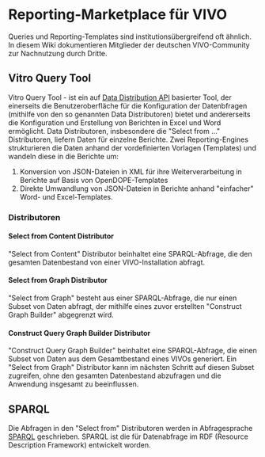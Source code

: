 # Reporting-Marketplace für VIVO

Queries und Reporting-Templates sind institutionsübergreifend oft ähnlich. In diesem Wiki dokumentieren Mitglieder der deutschen VIVO-Community zur Nachnutzung durch Dritte.


## Vitro Query Tool

Vitro Query Tool - ist ein auf [Data Distribution API](https://wiki.lyrasis.org/display/VIVODOC110x/Data+Distribution+API) basierter Tool, der einerseits die Benutzeroberfläche für die Konfiguration der Datenbfragen (mithilfe von den so genannten Data Distributoren) bietet und andererseits die Konfiguration und Erstellung von Berichten in Excel und Word ermöglicht. 
Data Distributoren, insbesondere die "Select from ..." Distributoren, liefern Daten für einzelne Berichte. 
Zwei Reporting-Engines strukturieren die Daten anhand der vordefinierten Vorlagen (Templates)  und wandeln diese in die Berichte um:
1. Konversion von JSON-Dateien in XML für ihre Weiterverarbeitung in Berichte auf Basis von OpenDOPE-Templates
2. Direkte Umwandlung von JSON-Dateien in Berichte anhand "einfacher" Word- und Excel-Templates.

### Distributoren

#### Select from Content Distributor
"Select from Content" Distributor beinhaltet eine SPARQL-Abfrage, die den gesamten Datenbestand von einer VIVO-Installation abfragt.

#### Select from Graph Distributor 
"Select from Graph" besteht aus einer SPARQL-Abfrage, die nur einen Subset von Daten abfragt, der mithilfe eines zuvor erstellten "Construct Graph Builder" abgegrenzt wird.

#### Construct Query Graph Builder Distributor
"Construct Query Graph Builder" beinhaltet eine SPARQL-Abfrage, die einen Subset von Daten aus dem Gesamtbestand eines VIVOs generiert. Ein "Select from Graph" Distributor kann im nächsten Schritt auf diesen Subset zugreifen, ohne den gesamten Datenbestand abzufragen und die Anwendung insgesamt zu beeinflussen.

## SPARQL

Die Abfragen in den "Select from" Distributoren werden in Abfragesprache [SPARQL](https://www.w3.org/TR/rdf-sparql-query/) geschrieben. SPARQL ist die für Datenabfrage im RDF (Resource Description Framework) entwickelt worden.
